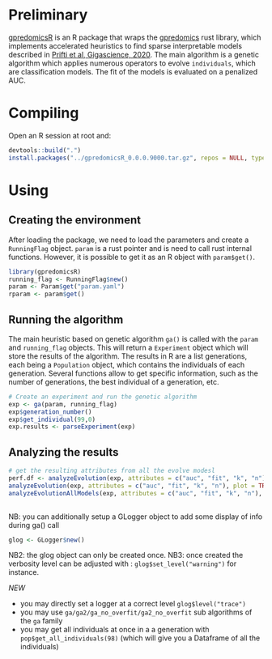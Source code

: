 # Preliminary

[gpredomicsR](https://github.com/predomics/gpredomicsR) is an R package that wraps 
the [gpredomics](https://github.com/predomics/gpredomics) rust library, which 
implements accelerated heuristics to find sparse interpretable models described in 
[Prifti et al, Gigascience, 2020](https://academic.oup.com/gigascience/article/9/3/giaa010/5801229). 
The main algorithm is a genetic algorithm which applies numerous operators to evolve `individuals`, 
which are classification models. The fit of the models is evaluated on a penalized AUC.

# Compiling

Open an R session at root and:
```R
devtools::build(".")
install.packages("../gpredomicsR_0.0.0.9000.tar.gz", repos = NULL, type = "source")
```

# Using

## Creating the environment
After loading the package, we need to load the parameters and create a `RunningFlag` object. 
`param` is a rust pointer and is need to call rust internal functions. 
However, it is possible to get it as an R object with `param$get()`.

```R
library(gpredomicsR)
running_flag <- RunningFlag$new()
param <- Param$get("param.yaml")
rparam <- param$get()
```

## Running the algorithm
The main heuristic based on genetic algorithm `ga()` is called with the `param` and `running_flag` objects.
This will return a `Experiment` object which will store the results of the algorithm.
The results in R are a list generations, each being a `Population` object, which contains the individuals of each generation.
Several functions allow to get specific information, such as the number of generations, the best individual of a generation, etc.

```R
# Create an experiment and run the genetic algorithm
exp <- ga(param, running_flag)
exp$generation_number()
exp$get_individual(99,0)
exp.results <- parseExperiment(exp)
```

## Analyzing the results
```R
# get the resulting attributes from all the evolve modesl
perf.df <- analyzeEvolution(exp, attributes = c("auc", "fit", "k", "n"), plot = FALSE)
analyzeEvolution(exp, attributes = c("auc", "fit", "k", "n"), plot = TRUE)
analyzeEvolutionAllModels(exp, attributes = c("auc", "fit", "k", "n"), plot = TRUE)
  
```

NB: you can additionally setup a GLogger object to add some display of info during ga() call
```R
glog <- GLogger$new()
```
NB2: the glog object can only be created once.
NB3: once created the verbosity level can be adjusted with : `glog$set_level("warning")` for instance.

*NEW*

- you may directly set a logger at a correct level `glog$level("trace")`
- you may use `ga/ga2/ga_no_overfit/ga2_no_overfit` sub algorithms of the `ga` family
- you may get all individuals at once in a a generation with `pop$get_all_individuals(98)` (which will give you a Dataframe of all the individuals) 